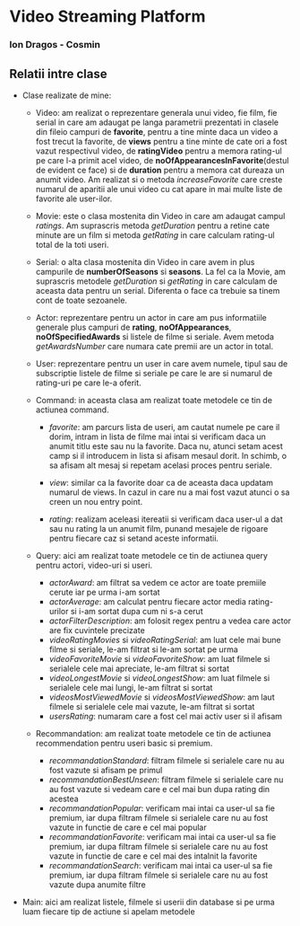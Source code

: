 # Video Streaming Platform
### Ion Dragos - Cosmin 

## Relatii intre clase

* Clase realizate de mine:
  - Video: am realizat o reprezentare generala unui video, fie film, fie 
serial in care am adaugat pe langa parametrii prezentati in clasele din fileio
campuri de **favorite**, pentru a tine minte daca un video a fost trecut la favorite,
de **views** pentru a tine minte de cate ori a fost vazut respectivul video, 
de **ratingVideo** pentru a memora rating-ul pe care l-a primit acel video, 
de **noOfAppearancesInFavorite**(destul de evident ce face) si de **duration** 
pentru a memora cat dureaza un anumit video. Am realizat si o metoda 
*increaseFavorite* care creste numarul de aparitii ale unui video cu cat 
apare in mai multe liste de favorite ale user-ilor.

  - Movie: este o clasa mostenita din Video in care am adaugat campul
*ratings*. Am suprascris metoda *getDuration* pentru a retine cate minute are un film si
metoda *getRating* in care calculam rating-ul total de la toti useri.
  
  - Serial: o alta clasa mostenita din Video in care avem in plus campurile de
**numberOfSeasons** si **seasons**. La fel ca la Movie, am suprascris metodele
*getDuration* si *getRating* in care calculam de aceasta data pentru un serial.
Diferenta o face ca trebuie sa tinem cont de toate sezoanele.

  - Actor: reprezentare pentru un actor in care am pus informatiile generale
plus campuri de **rating**, **noOfAppearances**, **noOfSpecifiedAwards** si listele
de filme si seriale. Avem metoda *getAwardsNumber* care numara cate premii are
un actor in total.

  - User: reprezentare pentru un user in care avem numele, tipul sau de subscriptie
listele de filme si seriale pe care le are si numarul de rating-uri pe care le-a oferit.

  - Command: in aceasta clasa am realizat toate metodele ce tin de actiunea command.
    + *favorite*: am parcurs lista de useri, am cautat numele pe care il
dorim, intram in lista de filme mai intai si verificam daca un anumit titlu
este sau nu la favorite. Daca nu, atunci setam acest camp si il introducem in lista
si afisam mesaul dorit. In schimb, o sa afisam alt mesaj si repetam acelasi proces
pentru seriale.
  
    + *view*: similar ca la favorite doar ca de aceasta daca updatam numarul de views.
In cazul in care nu a mai fost vazut atunci o sa creen un nou entry point.
    
    + *rating*: realizam aceleasi itereatii si verificam daca user-ul a dat
sau nu rating la un anumit film, punand mesajele de rigoare pentru fiecare caz si setand aceste
informatii.

  - Query: aici am realizat toate metodele ce tin de actiunea query pentru
actori, video-uri si useri.
    + *actorAward*: am filtrat sa vedem ce actor are toate premiile cerute iar pe urma i-am sortat
    + *actorAverage*: am calculat pentru fiecare actor media rating-urilor si i-am sortat dupa cum ni s-a cerut
    + *actorFilterDescription*: am folosit regex pentru a vedea care actor are fix cuvintele precizate
    + *videoRatingMovies* si *videoRatingSerial*: am luat cele mai bune filme si seriale, le-am filtrat si le-am sortat pe urma
    + *videoFavoriteMovie* si *videoFavoriteShow*: am luat filmele si serialele cele mai apreciate, le-am filtrat si sortat
    + *videoLongestMovie* si *videoLongestShow*: am luat filmele si serialele cele mai lungi, le-am filtrat si sortat
    + *videosMostViewedMovie* si *videosMostViewedShow*: am laut filmele si serialele cele mai vazute, le-am filtrat si sortat
    + *usersRating*: numaram care a fost cel mai activ user si il afisam


  - Recommandation: am realizat toate metodele ce tin de actiunea recommendation
pentru useri basic si premium.
    + *recommandationStandard*: filtram filmele si serialele care nu au fost vazute si afisam pe primul
    + *recommandationBestUnseen*: filtram filmele si serialele care nu au fost vazute si vedeam care e cel mai bun dupa rating din acestea
    + *recommandationPopular*: verificam mai intai ca user-ul sa fie premium, iar dupa filtram filmele si serialele care nu au fost vazute in functie de care e cel mai popular
    + *recommandationFavorite*: verificam mai intai ca user-ul sa fie premium, iar dupa filtram filmele si serialele care nu au fost vazute in functie de care e cel mai des intalnit la favorite
    + *recommandationSearch*: verificam mai intai ca user-ul sa fie premium, iar dupa filtram filmele si serialele care nu au fost vazute dupa anumite filtre

* Main: aici am realizat listele, filmele si userii din database si pe urma luam fiecare tip de actiune si apelam metodele
    
